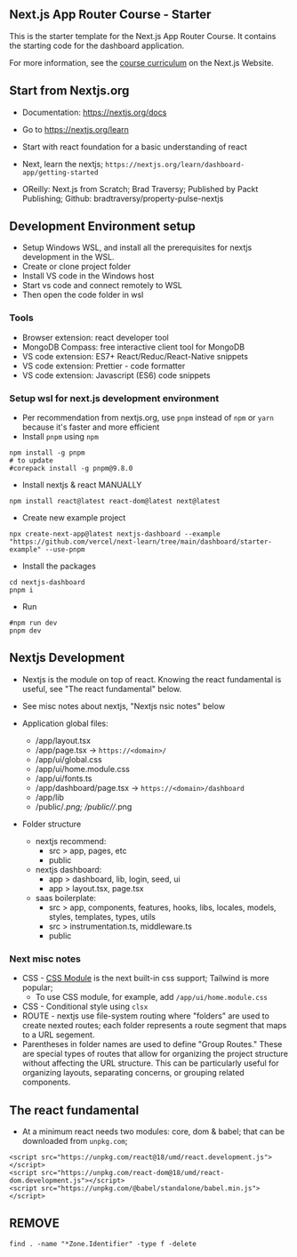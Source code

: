 ## Next.js App Router Course - Starter

This is the starter template for the Next.js App Router Course. It contains the starting code for the dashboard application.

For more information, see the [course curriculum](https://nextjs.org/learn) on the Next.js Website.


## Start from Nextjs.org

- Documentation: https://nextjs.org/docs

- Go to https://nextjs.org/learn

- Start with react foundation for a basic understanding of react

- Next, learn the nextjs; 
  `https://nextjs.org/learn/dashboard-app/getting-started`

- OReilly: Next.js from Scratch; Brad Traversy; Published by Packt Publishing; Github: bradtraversy/property-pulse-nextjs 

## Development Environment setup

- Setup Windows WSL, and install all the prerequisites for nextjs
  development in the WSL.
- Create or clone project folder
- Install VS code in the Windows host
- Start vs code and connect remotely to WSL
- Then open the code folder in wsl

### Tools

- Browser extension: react developer tool
- MongoDB Compass: free interactive client tool for MongoDB
- VS code extension: ES7+ React/Reduc/React-Native snippets
- VS code extension: Prettier - code formatter
- VS code extension: Javascript (ES6) code snippets

### Setup wsl for next.js development environment
- Per recommendation from nextjs.org, use `pnpm` instead of `npm` or `yarn`
  because it's faster and more efficient
- Install `pnpm` using `npm`
```
npm install -g pnpm
# to update
#corepack install -g pnpm@9.8.0
```
- Install nextjs & react MANUALLY
```
npm install react@latest react-dom@latest next@latest
```
- Create new example project
```
npx create-next-app@latest nextjs-dashboard --example "https://github.com/vercel/next-learn/tree/main/dashboard/starter-example" --use-pnpm
```
- Install the packages
```
cd nextjs-dashboard
pnpm i
```
- Run
```
#npm run dev
pnpm dev
```

## Nextjs Development

- Nextjs is the module on top of react. Knowing the react fundamental is useful, see "The react fundamental" below.
- See misc notes about nextjs, "Nextjs nsic notes" below
- Application global files:
  - /app/layout.tsx
  - /app/page.tsx  -> `https://<domain>/`
  - /app/ui/global.css
  - /app/ui/home.module.css
  - /app/ui/fonts.ts
  - /app/dashboard/page.tsx  -> `https://<domain>/dashboard`
  - /app/lib
  - /public/*.png; /public/<subpage>/*.png

- Folder structure
  - nextjs recommend: 
    - src > app, pages, etc
    - public
  - nextjs dashboard:
    - app > dashboard, lib, login, seed, ui
    - app > layout.tsx, page.tsx
  - saas boilerplate:
    - src > app, components, features, hooks, libs, locales, models, 
            styles, templates, types, utils
    - src > instrumentation.ts, middleware.ts
    - public


### Next misc notes
- CSS - [CSS Module](https://nextjs.org/docs/pages/building-your-application/styling) is the next built-in css support; Tailwind is more popular;
  - To use CSS module, for example, add `/app/ui/home.module.css`
- CSS - Conditional style using `clsx`
- ROUTE - nextjs use file-system routing where "folders" are used to create nexted routes; each folder represents a route segment that maps to a URL segement.
- Parentheses in folder names are used to define "Group Routes." These are special types of routes that allow for organizing the project structure without affecting the URL structure. This can be particularly useful for organizing layouts, separating concerns, or grouping related components.

## The react fundamental
- At a minimum react needs two modules: core, dom & babel; that can be 
  downloaded from `unpkg.com`;
```
<script src="https://unpkg.com/react@18/umd/react.development.js"></script>
<script src="https://unpkg.com/react-dom@18/umd/react-dom.development.js"></script>
<script src="https://unpkg.com/@babel/standalone/babel.min.js"></script>
```

## REMOVE 
```
find . -name "*Zone.Identifier" -type f -delete
```